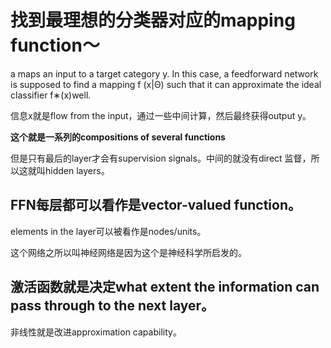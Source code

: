# 找到最理想的分类器对应的mapping function～
a maps an input to a target category y. In this case, a feedforward network is supposed to find 
a mapping f (x|Θ) such that it can approximate the ideal classifier f∗(x)well.

信息x就是flow from the input，通过一些中间计算，然后最终获得output y。

**这个就是一系列的compositions of several functions**

但是只有最后的layer才会有supervision signals。中间的就没有direct 监督，所以这就叫hidden layers。

## FFN每层都可以看作是vector-valued function。
elements in the layer可以被看作是nodes/units。

这个网络之所以叫神经网络是因为这个是神经科学所启发的。

## 激活函数就是决定what extent the information can pass through to the next layer。
非线性就是改进approximation capability。
